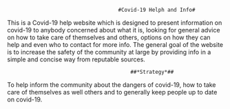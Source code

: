                                         #Covid-19 Helph and Info#

 This is a Covid-19 help website which is designed to present information on covid-19 to anybody concerned about what it is,
 looking for general advice on how to take care of themselves and others, options on how they can help and even who to contact for more info. 
 The general goal of the website is to increase the safety of the community at large by providing info in a simple and concise way from reputable sources. 


                                            ##*Strategy*##
To help inform the community about the dangers of covid-19, how to take care of themselves as well others and to generally keep people up to date on covid-19.  
